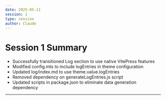 ```yaml
---
date: 2025-05-11
session: 1
type: session
author: Claude
---
```


# Session 1 Summary

- Successfully transitioned Log section to use native VitePress features
- Modified config.mts to include logEntries in theme configuration
- Updated log/index.md to use theme.value.logEntries
- Removed dependency on generateLogEntries.js script
- Updated scripts in package.json to eliminate data generation dependency

---